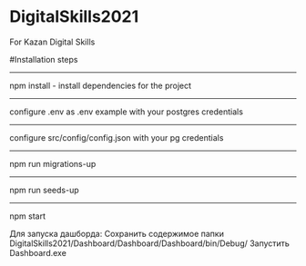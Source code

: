# DigitalSkills2021
For Kazan Digital Skills

#Installation steps

_______________
npm install - install dependencies for the project
_______________

configure .env as .env example with your postgres credentials

_______________
configure src/config/config.json with your pg credentials

_______________
npm run migrations-up

_______________
npm run seeds-up
_______________
npm start


Для запуска дашборда:
Сохранить содержимое папки DigitalSkills2021/Dashboard/Dashboard/Dashboard/bin/Debug/
Запустить Dashboard.exe
